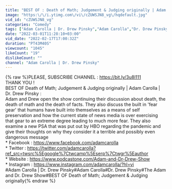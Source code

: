 ```yaml
---
title: "BEST OF : Death of Math; Judgement & Judging originally | Adam Carolla | Dr. Drew Pinsky"
image: "https:\/\/i.ytimg.com\/vi\/cZUWSJN8_vg\/hqdefault.jpg"
vid_id: "cZUWSJN8_vg"
categories: "Comedy"
tags: ["Adam Carolla | Dr. Drew Pinsky","Adam Carolla","Dr. Drew Pinsky"]
date: "2022-03-01T11:28:10+03:00"
vid_date: "2022-02-17T17:00:32Z"
duration: "PT43M40S"
viewcount: "1045"
likeCount: "19"
dislikeCount: ""
channel: "Adam Carolla | Dr. Drew Pinsky"
---
```

{% raw %}PLEASE, SUBSCRIBE CHANNEL : <a rel="nofollow" target="blank" href="https://bit.ly/3u8l111">https://bit.ly/3u8l111</a><br />THANK YOU ! <br />BEST OF Death of Math; Judgement &amp; Judging originally | Adam Carolla | Dr. Drew Pinsky :<br />Adam and Drew open the show continuing their discussion about death, the death of math and the death of facts. They also discuss the built in 'fear gear' that humans have built into themselves as a means of self preservation and how the current state of news media is over exercising that gear to an extreme degree leading to much more fear. They also examine a new PSA that was put out by HBO regarding the pandemic and give their thoughts on why they consider it a terrible and possibly even dangerous message<br />* Facebook : <a rel="nofollow" target="blank" href="https://www.facebook.com/adamcarolla">https://www.facebook.com/adamcarolla</a><br />* Twitter :  <a rel="nofollow" target="blank" href="https://twitter.com/adamcarolla?ref_src=twsrc%5Egoogle%7Ctwcamp%5Eserp%7Ctwgr%5Eauthor">https://twitter.com/adamcarolla?ref_src=twsrc%5Egoogle%7Ctwcamp%5Eserp%7Ctwgr%5Eauthor</a><br />* Website : <a rel="nofollow" target="blank" href="https://www.podcastone.com/Adam-and-Dr-Drew-Show">https://www.podcastone.com/Adam-and-Dr-Drew-Show</a><br />* Instagram : <a rel="nofollow" target="blank" href="https://www.instagram.com/adamcarolla/?hl=vi">https://www.instagram.com/adamcarolla/?hl=vi</a><br />#Adam Carolla | Dr. Drew Pinsky#Adam Carolla#Dr. Drew Pinsky#The Adam and Dr. Drew Show#BEST OF Death of Math; Judgement &amp; Judging originally{% endraw %}
